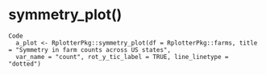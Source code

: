 # symmetry_plot()

    Code
      a_plot <- RplotterPkg::symmetry_plot(df = RplotterPkg::farms, title = "Symmetry in farm counts across US states",
      var_name = "count", rot_y_tic_label = TRUE, line_linetype = "dotted")

